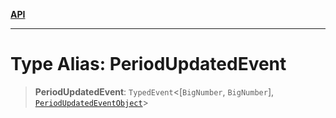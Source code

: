 [**API**](../../../README.md)

***

# Type Alias: PeriodUpdatedEvent

> **PeriodUpdatedEvent**: `TypedEvent`\<\[`BigNumber`, `BigNumber`\], [`PeriodUpdatedEventObject`](../interfaces/PeriodUpdatedEventObject.md)\>

